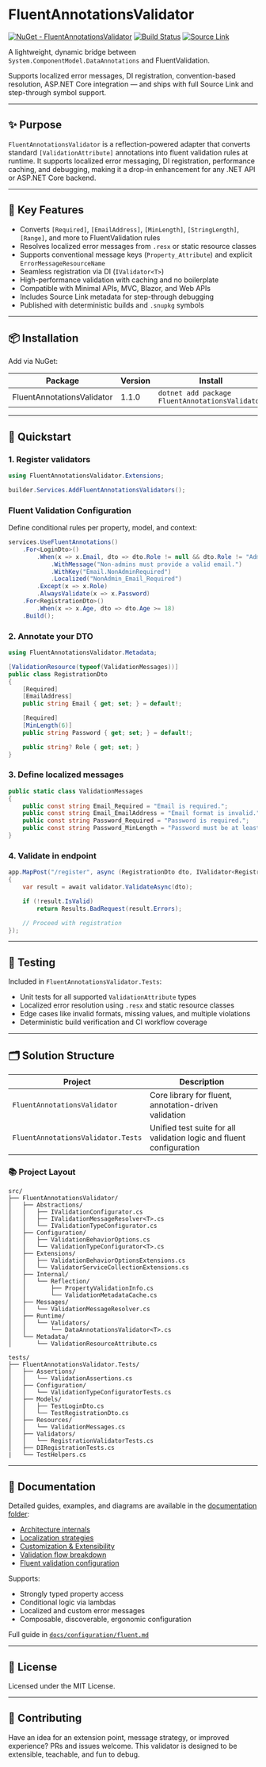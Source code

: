 # FluentAnnotationsValidator

[![NuGet - FluentAnnotationsValidator](https://img.shields.io/nuget/v/FluentAnnotationsValidator.svg)](https://www.nuget.org/packages/FluentAnnotationsValidator)
[![Build Status](https://github.com/bigabdoul/fluent-annotations-validator/actions/workflows/nuget-publish.yml/badge.svg)](https://github.com/bigabdoul/fluent-annotations-validator/actions)
[![Source Link](https://img.shields.io/badge/SourceLink-enabled-brightgreen)](https://github.com/dotnet/sourcelink)

A lightweight, dynamic bridge between `System.ComponentModel.DataAnnotations` and FluentValidation.

Supports localized error messages, DI registration, convention-based resolution, ASP.NET Core integration — and ships with full Source Link and step-through symbol support.

---

## ✨ Purpose

`FluentAnnotationsValidator` is a reflection-powered adapter that converts standard `[ValidationAttribute]` annotations into fluent validation rules at runtime. It supports localized error messaging, DI registration, performance caching, and debugging, making it a drop-in enhancement for any .NET API or ASP.NET Core backend.

---

## 🧠 Key Features

- Converts `[Required]`, `[EmailAddress]`, `[MinLength]`, `[StringLength]`, `[Range]`, and more to FluentValidation rules
- Resolves localized error messages from `.resx` or static resource classes
- Supports conventional message keys (`Property_Attribute`) and explicit `ErrorMessageResourceName`
- Seamless registration via DI (`IValidator<T>`)
- High-performance validation with caching and no boilerplate
- Compatible with Minimal APIs, MVC, Blazor, and Web APIs
- Includes Source Link metadata for step-through debugging
- Published with deterministic builds and `.snupkg` symbols

---

## 📦 Installation

Add via NuGet:

| Package | Version | Install |
|--------|---------|---------|
| FluentAnnotationsValidator | 1.1.0 | `dotnet add package FluentAnnotationsValidator` |

---

## 🚀 Quickstart

### 1. Register validators

```csharp
using FluentAnnotationsValidator.Extensions;

builder.Services.AddFluentAnnotationsValidators();
```

### Fluent Validation Configuration

Define conditional rules per property, model, and context:

```csharp
services.UseFluentAnnotations()
    .For<LoginDto>()
        .When(x => x.Email, dto => dto.Role != null && dto.Role != "Admin")
            .WithMessage("Non-admins must provide a valid email.")
            .WithKey("Email.NonAdminRequired")
            .Localized("NonAdmin_Email_Required")
        .Except(x => x.Role)
        .AlwaysValidate(x => x.Password)
    .For<RegistrationDto>()
        .When(x => x.Age, dto => dto.Age >= 18)
    .Build();
```

### 2. Annotate your DTO

```csharp
using FluentAnnotationsValidator.Metadata;

[ValidationResource(typeof(ValidationMessages))]
public class RegistrationDto
{
    [Required]
    [EmailAddress]
    public string Email { get; set; } = default!;

    [Required]
    [MinLength(6)]
    public string Password { get; set; } = default!;

    public string? Role { get; set; }
}
```

### 3. Define localized messages

```csharp
public static class ValidationMessages
{
    public const string Email_Required = "Email is required.";
    public const string Email_EmailAddress = "Email format is invalid.";
    public const string Password_Required = "Password is required.";
    public const string Password_MinLength = "Password must be at least {0} characters.";
}
```

### 4. Validate in endpoint

```csharp
app.MapPost("/register", async (RegistrationDto dto, IValidator<RegistrationDto> validator) =>
{
    var result = await validator.ValidateAsync(dto);

    if (!result.IsValid)
        return Results.BadRequest(result.Errors);

    // Proceed with registration
});
```

---

## 🧪 Testing

Included in `FluentAnnotationsValidator.Tests`:

- Unit tests for all supported `ValidationAttribute` types
- Localized error resolution using `.resx` and static resource classes
- Edge cases like invalid formats, missing values, and multiple violations
- Deterministic build verification and CI workflow coverage

---

## 🗂️ Solution Structure

| Project | Description |
|--------|-------------|
| `FluentAnnotationsValidator` | Core library for fluent, annotation-driven validation |
| `FluentAnnotationsValidator.Tests` | Unified test suite for all validation logic and fluent configuration |

### 📚 Project Layout

```
src/
├── FluentAnnotationsValidator/
│   ├── Abstractions/
│   │   ├── IValidationConfigurator.cs
│   │   ├── IValidationMessageResolver<T>.cs
│   │   └── IValidationTypeConfigurator.cs
│   ├── Configuration/
│   │   ├── ValidationBehaviorOptions.cs
│   │   └── ValidationTypeConfigurator<T>.cs
│   ├── Extensions/
│   │   ├── ValidationBehaviorOptionsExtensions.cs
│   │   └── ValidatorServiceCollectionExtensions.cs
│   ├── Internal/
│   │   └── Reflection/
│   │       ├── PropertyValidationInfo.cs
│   │       └── ValidationMetadataCache.cs
│   ├── Messages/
│   │   └── ValidationMessageResolver.cs
│   ├── Runtime/
│   │   └── Validators/
│   │       └── DataAnnotationsValidator<T>.cs
│   └── Metadata/
│       └── ValidationResourceAttribute.cs

tests/
├── FluentAnnotationsValidator.Tests/
│   ├── Assertions/
│   │   └── ValidationAssertions.cs
│   ├── Configuration/
│   │   └── ValidationTypeConfiguratorTests.cs
│   ├── Models/
│   │   ├── TestLoginDto.cs
│   │   └── TestRegistrationDto.cs
│   ├── Resources/
│   │   └── ValidationMessages.cs
│   ├── Validators/
│   │   └── RegistrationValidatorTests.cs
│   ├── DIRegistrationTests.cs
|   └── TestHelpers.cs
```

---

## 📘 Documentation

Detailed guides, examples, and diagrams are available in the [documentation folder](docs/index.md):

- [Architecture internals](docs/architecture.md)
- [Localization strategies](docs/localization.md)
- [Customization & Extensibility](docs/customization.md)
- [Validation flow breakdown](docs/validation-flow.md)
- [Fluent validation configuration](docs/configuration/fluent.md)

Supports:
- Strongly typed property access
- Conditional logic via lambdas
- Localized and custom error messages
- Composable, discoverable, ergonomic configuration

Full guide in [`docs/configuration/fluent.md`](docs/configuration/fluent.md)

---

## 📄 License

Licensed under the MIT License.

---

## 🤝 Contributing

Have an idea for an extension point, message strategy, or improved experience? PRs and issues welcome. This validator is designed to be extensible, teachable, and fun to debug.
